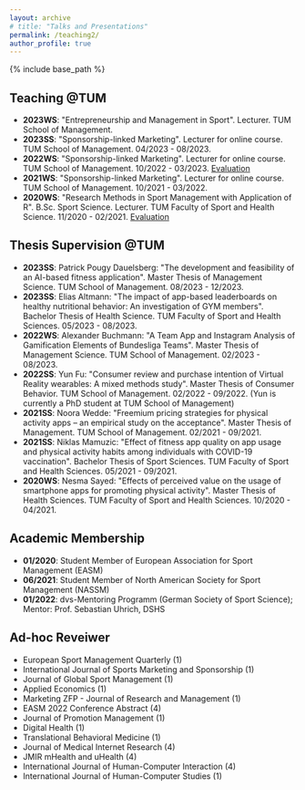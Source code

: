 ```yaml
---
layout: archive
# title: "Talks and Presentations"
permalink: /teaching2/
author_profile: true
---
```

{% include base_path %}


## Teaching @TUM
* <b>2023WS</b>: "Entrepreneurship and Management in Sport". Lecturer. TUM School of Management.
* <b>2023SS</b>: "Sponsorship-linked Marketing". Lecturer for online course. TUM School of Management. 04/2023 - 08/2023.
* <b>2022WS</b>: "Sponsorship-linked Marketing". Lecturer for online course. TUM School of Management. 10/2022 - 03/2023. [Evaluation](https://yanxiang-yang.github.io/files/WS22.pdf)
* <b>2021WS</b>: "Sponsorship-linked Marketing". Lecturer for online course. TUM School of Management. 10/2021 - 03/2022.
* <b>2020WS</b>: "Research Methods in Sport Management with Application of R". B.Sc. Sport Science. Lecturer. TUM Faculty of Sport and Health Science. 11/2020 - 02/2021. [Evaluation](https://yanxiang-yang.github.io/files/WS21.pdf)

## Thesis Supervision @TUM
* <b>2023SS</b>: Patrick Pougy Dauelsberg: "The development and feasibility of an AI-based fitness application". Master Thesis of Management Science. TUM School of Management. 08/2023 - 12/2023.
* <b>2023SS</b>: Elias Altmann: "The impact of app-based leaderboards on healthy nutritional behavior: An investigation of GYM members". Bachelor Thesis of Health Science. TUM Faculty of Sport and Health Sciences. 05/2023 - 08/2023.
* <b>2022WS</b>: Alexander Buchmann: "A Team App and Instagram Analysis of Gamification Elements of Bundesliga Teams". Master Thesis of Management Science. TUM School of Management. 02/2023 - 08/2023.
* <b>2022SS</b>: Yun Fu: "Consumer review and purchase intention of Virtual Reality wearables: A mixed methods study". Master Thesis of Consumer Behavior. TUM School of Management. 02/2022 - 09/2022. (Yun is currently a PhD student at TUM School of Management)
* <b>2021SS</b>: Noora Wedde: "Freemium pricing strategies for physical activity apps – an empirical study on the acceptance". Master Thesis of Management. TUM School of Management. 02/2021 - 09/2021.
* <b>2021SS</b>: Niklas Mamuzic: "Effect of fitness app quality on app usage and physical activity habits among individuals with COVID-19 vaccination". Bachelor Thesis of Sport Sciences. TUM Faculty of Sport and Health Sciences. 05/2021 - 09/2021.
* <b>2020WS</b>: Nesma Sayed: "Effects of perceived value on the usage of smartphone apps for promoting physical activity". Master Thesis of Health Sciences. TUM Faculty of Sport and Health Sciences. 10/2020 - 04/2021.

## Academic Membership
* <b>01/2020</b>: Student Member of European Association for Sport Management (EASM)
* <b>06/2021</b>: Student Member of North American Society for Sport Management (NASSM)
* <b>01/2022</b>: dvs-Mentoring Programm (German Society of Sport Science); Mentor: Prof. Sebastian Uhrich, DSHS

## Ad-hoc Reveiwer
* European Sport Management Quarterly (1)
* International Journal of Sports Marketing and Sponsorship (1)
* Journal of Global Sport Management (1)
* Applied Economics (1)
* Marketing ZFP - Journal of Research and Management (1)
* EASM 2022 Conference Abstract (4)
* Journal of Promotion Management (1)
* Digital Health (1)
* Translational Behavioral Medicine (1)
* Journal of Medical Internet Research (4)
* JMIR mHealth and uHealth (4)
* International Journal of Human-Computer Interaction (4)
* International Journal of Human-Computer Studies (1)

